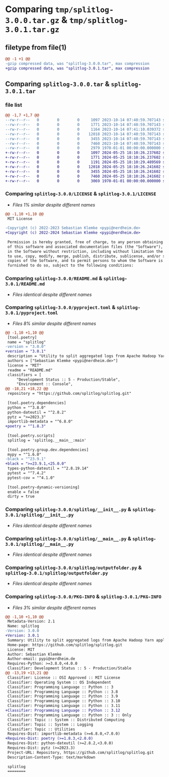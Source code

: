 # Comparing `tmp/splitlog-3.0.0.tar.gz` & `tmp/splitlog-3.0.1.tar.gz`

## filetype from file(1)

```diff
@@ -1 +1 @@
-gzip compressed data, was "splitlog-3.0.0.tar", max compression
+gzip compressed data, was "splitlog-3.0.1.tar", max compression
```

## Comparing `splitlog-3.0.0.tar` & `splitlog-3.0.1.tar`

### file list

```diff
@@ -1,7 +1,7 @@
--rw-r--r--   0        0        0     1097 2023-10-14 07:40:59.707143 splitlog-3.0.0/LICENSE
--rw-r--r--   0        0        0     1771 2023-10-14 07:40:59.707143 splitlog-3.0.0/README.md
--rw-r--r--   0        0        0     1164 2023-10-14 07:41:10.039372 splitlog-3.0.0/pyproject.toml
--rw-r--r--   0        0        0    12018 2023-10-14 07:40:59.707143 splitlog-3.0.0/splitlog/__init__.py
--rw-r--r--   0        0        0     3455 2023-10-14 07:40:59.707143 splitlog-3.0.0/splitlog/__main__.py
--rw-r--r--   0        0        0     7460 2023-10-14 07:40:59.707143 splitlog-3.0.0/splitlog/outputfolder.py
--rw-r--r--   0        0        0     2979 1970-01-01 00:00:00.000000 splitlog-3.0.0/PKG-INFO
+-rw-r--r--   0        0        0     1097 2024-05-25 18:10:26.237602 splitlog-3.0.1/LICENSE
+-rw-r--r--   0        0        0     1771 2024-05-25 18:10:26.237602 splitlog-3.0.1/README.md
+-rw-r--r--   0        0        0     1191 2024-05-25 18:10:29.489569 splitlog-3.0.1/pyproject.toml
+-rw-r--r--   0        0        0    12018 2024-05-25 18:10:26.241602 splitlog-3.0.1/splitlog/__init__.py
+-rw-r--r--   0        0        0     3455 2024-05-25 18:10:26.241602 splitlog-3.0.1/splitlog/__main__.py
+-rw-r--r--   0        0        0     7460 2024-05-25 18:10:26.241602 splitlog-3.0.1/splitlog/outputfolder.py
+-rw-r--r--   0        0        0     3069 1970-01-01 00:00:00.000000 splitlog-3.0.1/PKG-INFO
```

### Comparing `splitlog-3.0.0/LICENSE` & `splitlog-3.0.1/LICENSE`

 * *Files 1% similar despite different names*

```diff
@@ -1,10 +1,10 @@
 MIT License
 
-Copyright (c) 2022-2023 Sebastian Klemke <pypi@nerdheim.de>
+Copyright (c) 2022-2024 Sebastian Klemke <pypi@nerdheim.de>
 
 Permission is hereby granted, free of charge, to any person obtaining a copy
 of this software and associated documentation files (the "Software"), to deal
 in the Software without restriction, including without limitation the rights
 to use, copy, modify, merge, publish, distribute, sublicense, and/or sell
 copies of the Software, and to permit persons to whom the Software is
 furnished to do so, subject to the following conditions:
```

### Comparing `splitlog-3.0.0/README.md` & `splitlog-3.0.1/README.md`

 * *Files identical despite different names*

### Comparing `splitlog-3.0.0/pyproject.toml` & `splitlog-3.0.1/pyproject.toml`

 * *Files 8% similar despite different names*

```diff
@@ -1,10 +1,10 @@
 [tool.poetry]
 name = "splitlog"
-version = "3.0.0"
+version = "3.0.1"
 description = "Utility to split aggregated logs from Apache Hadoop Yarn applications into a folder hierarchy"
 authors = ["Sebastian Klemke <pypi@nerdheim.de>"]
 license = "MIT"
 readme = "README.md"
 classifiers = [
     "Development Status :: 5 - Production/Stable",
     "Environment :: Console",
@@ -18,21 +18,22 @@
 repository = "https://github.com/splitlog/splitlog.git"
 
 [tool.poetry.dependencies]
 python = "^3.8.0"
 python-dateutil = "^2.8.2"
 pytz = ">=2023.3"
 importlib-metadata = "^6.8.0"
+poetry = "^1.8.3"
 
 [tool.poetry.scripts]
 splitlog = 'splitlog.__main__:main'
 
 [tool.poetry.group.dev.dependencies]
 mypy = "^1.6.0"
-black = "^23.9.1"
+black = ">=23.9.1,<25.0.0"
 types-python-dateutil = "^2.8.19.14"
 pytest = "^7.4.2"
 pytest-cov = "^4.1.0"
 
 [tool.poetry-dynamic-versioning]
 enable = false
 dirty = true
```

### Comparing `splitlog-3.0.0/splitlog/__init__.py` & `splitlog-3.0.1/splitlog/__init__.py`

 * *Files identical despite different names*

### Comparing `splitlog-3.0.0/splitlog/__main__.py` & `splitlog-3.0.1/splitlog/__main__.py`

 * *Files identical despite different names*

### Comparing `splitlog-3.0.0/splitlog/outputfolder.py` & `splitlog-3.0.1/splitlog/outputfolder.py`

 * *Files identical despite different names*

### Comparing `splitlog-3.0.0/PKG-INFO` & `splitlog-3.0.1/PKG-INFO`

 * *Files 3% similar despite different names*

```diff
@@ -1,10 +1,10 @@
 Metadata-Version: 2.1
 Name: splitlog
-Version: 3.0.0
+Version: 3.0.1
 Summary: Utility to split aggregated logs from Apache Hadoop Yarn applications into a folder hierarchy
 Home-page: https://github.com/splitlog/splitlog.git
 License: MIT
 Author: Sebastian Klemke
 Author-email: pypi@nerdheim.de
 Requires-Python: >=3.8.0,<4.0.0
 Classifier: Development Status :: 5 - Production/Stable
@@ -13,19 +13,21 @@
 Classifier: License :: OSI Approved :: MIT License
 Classifier: Operating System :: OS Independent
 Classifier: Programming Language :: Python :: 3
 Classifier: Programming Language :: Python :: 3.8
 Classifier: Programming Language :: Python :: 3.9
 Classifier: Programming Language :: Python :: 3.10
 Classifier: Programming Language :: Python :: 3.11
+Classifier: Programming Language :: Python :: 3.12
 Classifier: Programming Language :: Python :: 3 :: Only
 Classifier: Topic :: System :: Distributed Computing
 Classifier: Topic :: System :: Logging
 Classifier: Topic :: Utilities
 Requires-Dist: importlib-metadata (>=6.8.0,<7.0.0)
+Requires-Dist: poetry (>=1.8.3,<2.0.0)
 Requires-Dist: python-dateutil (>=2.8.2,<3.0.0)
 Requires-Dist: pytz (>=2023.3)
 Project-URL: Repository, https://github.com/splitlog/splitlog.git
 Description-Content-Type: text/markdown
 
 splitlog
 ========
```

